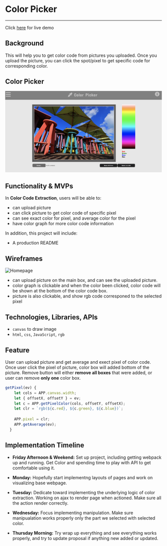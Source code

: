 # Color Picker

---
Click [here](https://arwensookim.github.io/color-picker/) for live demo

## **Background**

This will help you to get color code from pictures you uploaded.
Once you upload the picture, you can click the spot/pixel to get specific code for corresponding color.

## **Color Picker**

<img width="800" alt="homepage" src="img/homepage.png">


## **Functionality & MVPs**

In **Color Code Extraction**, users will be able to:
- can upload picture
- can click picture to get color code of specific pixel
- can see exact color for pixel, and average color for the pixel
- have color graph for more color code information


In addition, this project will include:
- A production README



## **Wireframes**
![Homepage](https://user-images.githubusercontent.com/64451087/131939704-1de4842e-ba54-4d23-a957-e12e5ea666a4.png)

* can upload picture on the main box, and can see the uploaded picture.
* color graph is clickable and when the color been clicked, color code will be shown at the bottom of the color code box.
* picture is also clickable, and show rgb code corresponed to the selected pixel



## **Technologies, Libraries, APIs**

* `canvas` to draw image
* `html`, `css`, `JavaScript`, `rgb`


## **Feature**
User can upload picture and get average and exect pixel of color code.
Once user click the pixel of picture, color box will added bottom of the picture. Remove button will either **remove all boxes** that were added, or user can remove **only one** color box.

```Javascript
getPixel(ev) {
    let cols = APP.canvas.width;
    let { offsetX, offsetY } = ev;
    let c = APP.getPixelColor(cols, offsetY, offsetX);
    let clr = `rgb(${c.red}, ${c.green}, ${c.blue})`; 

    APP.pixel = clr;
    APP.getAverage(ev);
  }
  ```


## **Implementation Timeline**
- **Friday Afternoon & Weekend:** Set up project, including getting webpack up and running. Get Color and spending time to play with API to get comfortable using it. 

- **Monday:** Hopefully start implementng layouts of pages and work on visualizing base webpage.

- **Tuesday:** Dedicate toward implementing the underlying logic of color extraction. Working on ajax to render page when actioned. Make sure all the action render correctly.

- **Wednesday:** Focus implementing manipulation. Make sure manipualation works properly only the part we selected with selected color.

- **Thursday Morning:** Try wrap up everything and see everything works properly, and try to update proposal if anything new added or updated.
